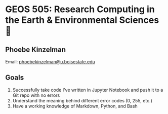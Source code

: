 # GEOS 505: Research Computing in the Earth & Environmental Sciences 💾

## Phoebe Kinzelman

Email: [phoebekinzelman@u.boisestate.edu](mailto:phoebekinzelman@u.boisestate.edu)

## Goals
1. Successfully take code I've written in Jupyter Notebook and push it to a Git repo with no errors
2. Understand the meaning behind different error codes (0, 255, etc.)
3. Have a working knowledge of Markdown, Python, and Bash
